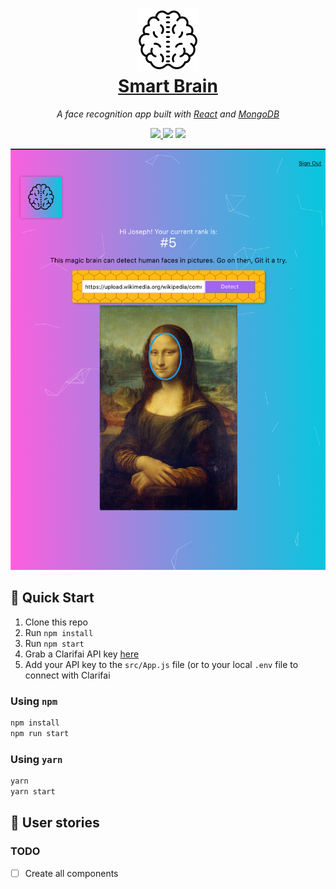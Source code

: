 <h1 align="center">
  <a href="https://github.com/josephgattuso/face-recognition-brain">
    <img
      src="./brain.png"
      width="100"
      alt=""
    />
    <br />
    Smart Brain
  </a>
</h1>

<p align="center">
  <em>
    A face recognition app built with
    <a href="https://reactjs.org/">React</a>
and <a href=https://www.mongodb.com/">MongoDB</a>
  </em>
</p>

<p align="center">
  <a
    target="_blank"
    href="https://github.com/josephgattuso/face-recognition-brain/blob/master/LICENSE"
  >
    <img src="https://img.shields.io/badge/license-MIT-blue.svg" />
  </a>
  <img src="https://img.shields.io/badge/PRs-welcome-brightgreen.svg" />
  <a
    target="_blank"
    href="https://twitter.com/intent/follow?screen_name=joeetuso"
  >
    <img
      src="https://img.shields.io/twitter/follow/joeetuso.svg?label=@joeetuso"
    />
  </a>
</p>

![cover](./cover.png)

## 🚀 Quick Start

1. Clone this repo
2. Run `npm install`
3. Run `npm start`
4. Grab a Clarifai API key [here](https://www.clarifai.com/)
5. Add your API key to the `src/App.js` file (or to your local `.env` file to connect with Clarifai

### Using `npm`

```sh
npm install
npm run start
```

### Using `yarn`

```sh
yarn
yarn start
```

## 📖 User stories

### TODO

- [ ] Create all components
